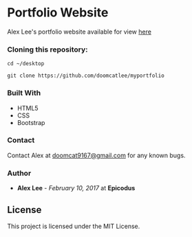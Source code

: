# Portfolio Website

Alex Lee's portfolio website available for view [here](https://github.com/doomcatlee/myportfolio)

### Cloning this repository:

```
cd ~/desktop
```

```
git clone https://github.com/doomcatlee/myportfolio
```

### Built With
* HTML5
* CSS
* Bootstrap

### Contact
Contact Alex at doomcat9167@gmail.com for any known bugs.

### Author
* **Alex Lee** - *February 10, 2017* at **Epicodus**

## License

This project is licensed under the MIT License.
